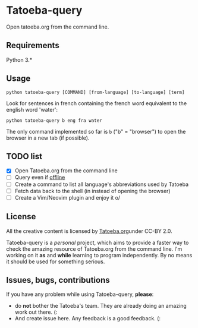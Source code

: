 # Tatoeba-query

Open tatoeba.org from the command line.

## Requirements

Python 3.*

## Usage 

```
python tatoeba-query [COMMAND] [from-language] [to-language] [term]
```

Look for sentences in french containing the french word equivalent to the english word 'water':

```
python tatoeba-query b eng fra water
```

The only command implemented so far is `b` ("b" = "browser") to open the browser in a new
tab (if possible). 

## TODO list

- [X] Open Tatoeba.org from the command line
- [ ] Query even if [offline](https://tatoeba.org/eng/downloads)
- [ ] Create a command to list all language's abbreviations used by Tatoeba
- [ ] Fetch data back to the shell (in instead of opening the browser)
- [ ] Create a Vim/Neovim plugin and enjoy it o/

## License

All the creative content is licensed by [Tatoeba.org](https://tatoeba.org)under CC-BY 2.0.

Tatoeba-query is a _personal_ project, which aims to provide a faster way to
check the amazing resource of Tatoeba.org from the command line. I'm working on
it **as** and **while** learning to program independently. By no means it should
be used for something serious.

## Issues, bugs, contributions

If you have any problem while using Tatoeba-query, **please**:

- do **not** bother the Tatoeba's team. They are already doing an amazing work
  out there. (:
- And create issue here. Any feedback is a good feedback. (:
